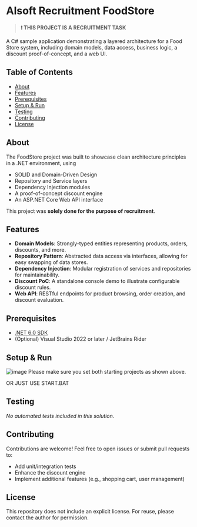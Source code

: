# Alsoft Recruitment FoodStore

> **❗️ THIS PROJECT IS A RECRUITMENT TASK**

A C# sample application demonstrating a layered architecture for a Food Store system, including domain models, data access, business logic, a discount proof-of-concept, and a web UI.

## Table of Contents

- [About](#about)
- [Features](#features)
- [Prerequisites](#prerequisites)
- [Setup & Run](#setup--run)
- [Testing](#testing)
- [Contributing](#contributing)
- [License](#license)

## About

The FoodStore project was built to showcase clean architecture principles in a .NET environment, using
- SOLID and Domain-Driven Design
- Repository and Service layers
- Dependency Injection modules
- A proof-of-concept discount engine
- An ASP.NET Core Web API interface

This project was **solely done for the purpose of recruitment**.

## Features

- **Domain Models**: Strongly-typed entities representing products, orders, discounts, and more.
- **Repository Pattern**: Abstracted data access via interfaces, allowing for easy swapping of data stores.
- **Dependency Injection**: Modular registration of services and repositories for maintainability.
- **Discount PoC**: A standalone console demo to illustrate configurable discount rules.
- **Web API**: RESTful endpoints for product browsing, order creation, and discount evaluation.

## Prerequisites

- [.NET 6.0 SDK](https://dotnet.microsoft.com/download/dotnet/6.0)
- (Optional) Visual Studio 2022 or later / JetBrains Rider

## Setup & Run

![image](https://github.com/user-attachments/assets/530fde18-2c5b-40a3-b129-d238e740864f)
Please make sure you set both starting projects as shown above.

OR JUST USE START.BAT

## Testing

_No automated tests included in this solution._

## Contributing

Contributions are welcome! Feel free to open issues or submit pull requests to:
- Add unit/integration tests
- Enhance the discount engine
- Implement additional features (e.g., shopping cart, user management)

## License

This repository does not include an explicit license. For reuse, please contact the author for permission.

